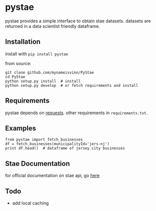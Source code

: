 # pystae
pystae provides a simple interface to obtain stae datasets. datasets are returned in a data scientist friendly dataframe.

## Installation
install with `pip install pystae`

from source:
``` 
git clone github.com/mynameisvinn/PyStae
cd PyStae
python setup.py install  # install
python setup.py develop  # or fetch requirements and install
```

## Requirements
pystae depends on [requests](http://docs.python-requests.org/en/latest/). other requirements in `requirements.txt`.

## Examples
```
from pystae import fetch_businesses
df = fetch_businesses(municipalityId='jers-nj')
print df.head()  # dataframe of jersey city businesses
```

## Stae Documentation
for official documentation on stae api, go [here](https://docs.municipal.systems/)

## Todo
* add local caching